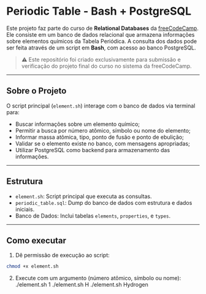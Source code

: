 # Periodic Table - Bash + PostgreSQL

Este projeto faz parte do curso de **Relational Databases** da [freeCodeCamp](https://www.freecodecamp.org/). Ele consiste em um banco de dados relacional que armazena informações sobre elementos químicos da Tabela Periódica. A consulta dos dados pode ser feita através de um script em **Bash**, com acesso ao banco PostgreSQL.

> ⚠️ Este repositório foi criado exclusivamente para submissão e verificação do projeto final do curso no sistema da freeCodeCamp.

---

## Sobre o Projeto

O script principal (`element.sh`) interage com o banco de dados via terminal para:

- Buscar informações sobre um elemento químico;
- Permitir a busca por número atômico, símbolo ou nome do elemento;
- Informar massa atômica, tipo, ponto de fusão e ponto de ebulição;
- Validar se o elemento existe no banco, com mensagens apropriadas;
- Utilizar PostgreSQL como backend para armazenamento das informações.

---

## Estrutura

- `element.sh`: Script principal que executa as consultas.
- `periodic_table.sql`: Dump do banco de dados com estrutura e dados iniciais.
- Banco de Dados: Inclui tabelas `elements`, `properties`, e `types`.

---

## Como executar

1. Dê permissão de execução ao script:

```bash
chmod +x element.sh
```

2. Execute com um argumento (número atômico, símbolo ou nome):
./element.sh 1
./element.sh H
./element.sh Hydrogen

